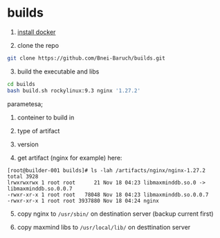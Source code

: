 # builds

1. [install docker](https://docs.docker.com/engine/install/rhel/)

2. clone the repo

```bash
git clone https://github.com/Bnei-Baruch/builds.git
```

3. build the executable and libs

```bash
cd builds
bash build.sh rockylinux:9.3 nginx '1.27.2'
```
parametesa;
1. conteiner to build in
2. type of artifact
3. version

4. get artifact (nginx for example) here:

```
[root@builder-001 builds]# ls -lah /artifacts/nginx/nginx-1.27.2
total 3928
lrwxrwxrwx 1 root root      21 Nov 18 04:23 libmaxminddb.so.0 -> libmaxminddb.so.0.0.7
-rwxr-xr-x 1 root root   78048 Nov 18 04:23 libmaxminddb.so.0.0.7
-rwxr-xr-x 1 root root 3937880 Nov 18 04:24 nginx
```

5. copy nginx to `/usr/sbin/` on destination server (backup current first)

6. copy maxmind libs to `/usr/local/lib/` on desttination server

